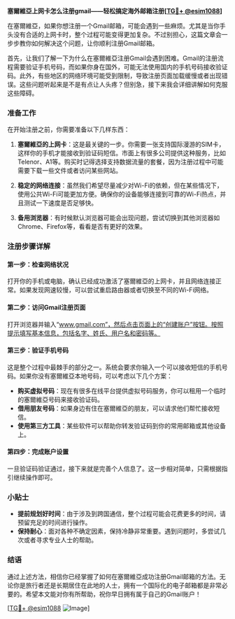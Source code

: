**塞爾維亞上网卡怎么注册gmail——轻松搞定海外邮箱注册[[TG💪+ @esim1088](https://t.me/s/esim1088)]**

在塞爾維亞，如果你想注册一个Gmail邮箱，可能会遇到一些麻烦。尤其是当你手头没有合适的上网卡时，整个过程可能变得更加复杂。不过别担心，这篇文章会一步步教你如何解决这个问题，让你顺利注册Gmail邮箱。

首先，让我们了解一下为什么在塞爾維亞注册Gmail会遇到困难。Gmail的注册流程需要验证手机号码，而如果你身在国外，可能无法使用国内的手机号码接收验证码。此外，有些地区的网络环境可能受到限制，导致注册页面加载缓慢或者出现错误。这些问题听起来是不是有点让人头疼？但别急，接下来我会详细讲解如何克服这些障碍。

### 准备工作

在开始注册之前，你需要准备以下几样东西：

1. **塞爾維亞的上网卡**：这是最关键的一步。你需要一张支持国际漫游的SIM卡，这样你的手机才能接收到验证码短信。市面上有很多公司提供这种服务，比如Telenor、A1等。购买时记得选择支持数据流量的套餐，因为注册过程中可能需要下载一些文件或者访问某些网站。

2. **稳定的网络连接**：虽然我们希望尽量减少对Wi-Fi的依赖，但在某些情况下，使用公共Wi-Fi可能更加方便。确保你的设备能够连接到可靠的Wi-Fi热点，并且测试一下速度是否足够快。

3. **备用浏览器**：有时候默认浏览器可能会出现问题，尝试切换到其他浏览器如Chrome、Firefox等，看看是否有更好的效果。

### 注册步骤详解

#### 第一步：检查网络状况
打开你的手机或电脑，确认已经成功激活了塞爾維亞的上网卡，并且网络连接正常。如果发现网速较慢，可以尝试重启路由器或者切换至不同的Wi-Fi网络。

#### 第二步：访问Gmail注册页面
打开浏览器并输入“www.gmail.com”，然后点击页面上的“创建账户”按钮。按照提示填写基本信息，包括名字、姓氏、用户名和密码等。

#### 第三步：验证手机号码
这是整个过程中最棘手的部分之一。系统会要求你输入一个可以接收短信的手机号码。如果你没有塞爾維亞本地号码，可以考虑以下几个方案：
- **购买虚拟号码**：现在有很多在线平台提供虚拟号码服务，你可以租用一个临时的塞爾維亞号码来接收验证码。
- **借用朋友号码**：如果身边有住在塞爾維亞的朋友，可以请求他们帮忙接收短信。
- **使用第三方工具**：某些软件可以帮助你转发验证码到你的常用邮箱或其他设备上。

#### 第四步：完成账户设置
一旦验证码验证通过，接下来就是完善个人信息了。这一步相对简单，只需根据指引继续操作即可。

### 小贴士

- **提前规划好时间**：由于涉及到跨国通信，整个过程可能会花费更多的时间，请预留充足的时间进行操作。
- **保持耐心**：面对各种不确定因素，保持冷静非常重要。遇到问题时，多尝试几次或者寻求专业人士的帮助。

### 结语

通过上述方法，相信你已经掌握了如何在塞爾維亞成功注册Gmail邮箱的方法。无论你是旅行者还是长期居住在此地的人士，拥有一个国际化的电子邮箱都是非常必要的。希望本文能对你有所帮助，祝你早日拥有属于自己的Gmail账户！

[[TG💪+ @esim1088](https://t.me/s/esim1088) ![Image](https://i.postimg.cc/4NQfJmqS/Snipaste-2025-05-13-00-14-12.png)]